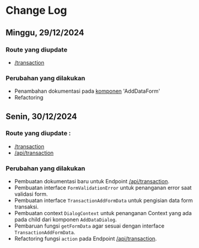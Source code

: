 # Change Log

## Minggu, 29/12/2024
### Route yang diupdate 
- [/transaction](./pages/transaction.md)

### Perubahan yang dilakukan
- Penambahan dokumentasi pada [komponen](/app/routes/_main.transaction/Components/DialogAddData/components.tsx) 'AddDataForm'
- Refactoring

## Senin, 30/12/2024
### Route yang diupdate : 
- [/transaction](./pages/transaction.md)
- [/api/transaction](./pages/transaction.md)

### Perubahan yang dilakukan
- Pembuatan dokumentasi baru untuk Endpoint [/api/transaction](./api/transaction.md).
- Pembuatan interface `FormValidationError` untuk penanganan error saat validasi form.
- Pembuatan interface `TransactionAddFormData` untuk pengisian data form transaksi.
- Pembuatan context `DialogContext` untuk penanganan Context yang ada pada child dari komponen `AddDataDialog`.
- Pembaruan fungsi `getFormData` agar sesuai dengan interface `TransactionAddFormData`.
- Refactoring fungsi `action` pada Endpoint [/api/transaction](./api/transaction.md).